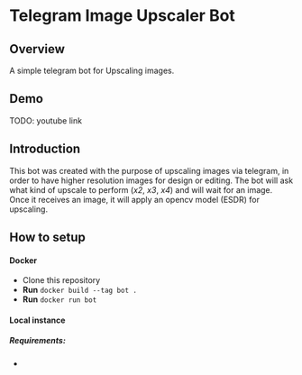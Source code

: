 # Telegram Image Upscaler Bot

## Overview
A simple telegram bot for Upscaling images.

## Demo
TODO: youtube link

## Introduction
This bot was created with the purpose of upscaling images via telegram, in order to have higher resolution images for design or editing.
The bot will ask what kind of upscale to perform (_x2_, _x3_, _x4_) and will wait for an image.
Once it receives an image, it will apply an opencv model (ESDR) for upscaling.

## How to setup
#### Docker
- Clone this repository
- **Run** `docker build --tag bot .`
- **Run** `docker run bot`
#### Local instance
##### Requirements:
-

